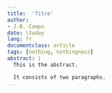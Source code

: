 ```yaml
---
title:  'Titre'
author:
- J.B. Camps
date: \today
lang: fr
documentclass: article
tags: [nothing, nothingness]
abstract: |
  This is the abstract.

  It consists of two paragraphs.
...
```


